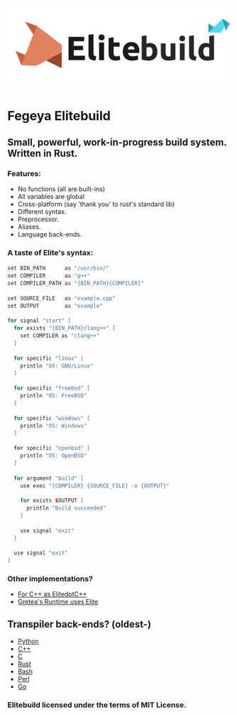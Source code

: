 ![Elitebuild :)](resources/Elitebuild_Banner.png)

# Fegeya Elitebuild

## Small, powerful, work-in-progress build system. Written in Rust.

### Features:
 * No functions (all are built-ins)
 * All variables are global
 * Cross-platform (say 'thank you' to rust's standard lib)
 * Different syntax.
 * Preprocessor.
 * Aliases.
 * Language back-ends.

### A taste of Elite's syntax:
```cpp
set BIN_PATH      as "/usr/bin/"
set COMPILER      as "g++"
set COMPILER_PATH as "{BIN_PATH}{COMPILER}"

set SOURCE_FILE   as "example.cpp"
set OUTPUT        as "example"

for signal "start" [
  for exists "{BIN_PATH}clang++" [
    set COMPILER as "clang++"    
  ]
  
  for specific "linux" [
    println "OS: GNU/Linux"
  ]
  
  for specific "freebsd" [
    println "OS: FreeBSD"
  ]
  
  for specific "windows" [
    println "OS: Windows"
  ]
  
  for specific "openbsd" [
    println "OS: OpenBSD"
  ]
  
  for argument "build" [
    use exec "{COMPILER} {SOURCE_FILE} -o {OUTPUT}"
  
    for exists $OUTPUT [
      println "Build succeeded"
    ]
    
    use signal "exit"
  ]
   
  use signal "exit"
]
```

### Other implementations?
  * [For C++ as ElitedotC++](https://github.com/ferhatgec/elite.cpp)
  * [Gretea's Runtime uses Elite](https://github.com/ferhatgec/gretea)

## Transpiler back-ends? (oldest-)
  * [Python](https://github.com/ferhatgec/elitetopy)
  * [C++](https://github.com/ferhatgec/elitetopp)
  * [C](https://github.com/ferhatgec/elitetoc)
  * [Rust](https://github.com/ferhatgec/elitetors)
  * [Bash](https://github.com/ferhatgec/elitetobash)
  * [Perl](https://github.com/ferhatgec/elitetoperl)
  * [Go](https://github.com/ferhatgec/elitetogo)

### Elitebuild licensed under the terms of MIT License.
